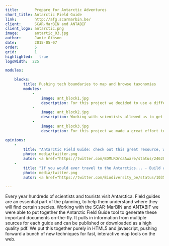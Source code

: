 ```yaml
---
title:       Prepare for Antarctic Adventures
short_title: Antarctic Field Guide
link:        http://afg.scarmarbin.be/
client:      SCAR-MarBIN and ANTABIF
client_logo: antarctic.png
image:       antartic_03.jpg
author:      Jamie Gibson
date:        2015-05-07
order:       5
grid:        1
highlighted:   true
logoWidth:  225

modules:

    blocks:
        title: Pushing tech boundaries to map and browse taxonomies
        modules:
            -
                image: ant_block1.jpg
                description: For this project we decided to use a different technique for the maps - create tiles and cache them - to provide a much better user experience.
            -
                image: ant_block2.jpg
                description: Working with scientists allowed us to get the best data. The custom backoffice we built allows experts to enter the information and link with external resources with ease.
            -
                image: ant_block3.jpg
                description: For this project we made a great effort to improve previous solutions for taxonomy browsing. We think this is the best Taxonomic Browser we have built to date and is all pure HTML+JS!.

opinions:
    -
        title: "Antarctic Field Guide: check out this great resource, with an information page for orca"
        photo: media/twitter.png
        autor: <a href="https://twitter.com/BDMLROrcaAware/status/246201903329992704"> Orca Aware </a>
    -
        title: "If you would ever travel to the Antarctics... - Build and share your custom Antarctic Field Guide"
        photo: media/twitter.png
        autor: <a href="https://twitter.com/Biodiversity_be/status/10352616378732544"> Belgian Biodiversity </a>

---
```


Every year hundreds of scientists and tourists visit Antarctica. Field guides are an essential part of the planning, to help them understand where they will find certain species. Working with the SCAR-MarBIN and ANTABIF we were able to put together the Antarctic Field Guide tool to generate these important documents on-the-fly. It pulls in information from multiple sources for each guide and can be published or downloaded as a high quality pdf. We put this together purely in HTML5 and javascript, pushing forward a bunch of new techniques for fast, interactive map tools on the web. 
